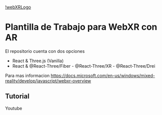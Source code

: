 [!webXRLogo](public/cover.png)
# Plantilla de Trabajo para WebXR con AR
El repositorio cuenta con dos opciones

 - React & Three.js (Vanilla)
 - React & @React-Three/Fiber - @React-Three/XR - @React-Three/Drei
  
 Para mas informacion 
 https://docs.microsoft.com/en-us/windows/mixed-reality/develop/javascript/webxr-overview

## Tutorial
Youtube


